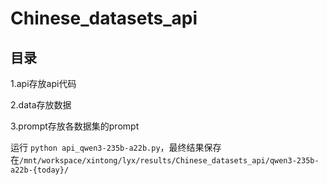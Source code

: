 # Chinese_datasets_api

## 目录
1.api存放api代码  

2.data存放数据  

3.prompt存放各数据集的prompt  


运行 `python api_qwen3-235b-a22b.py`，最终结果保存在`/mnt/workspace/xintong/lyx/results/Chinese_datasets_api/qwen3-235b-a22b-{today}/`
